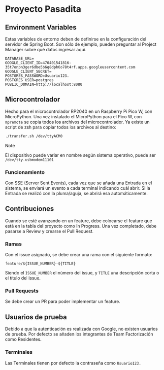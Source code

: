 # Proyecto Pasadita

## Environment Variables

Estas variables de entorno deben de definirse en la configuración del servidor de Spring Boot. Son sólo de ejemplo, pueden preguntar al Project Manager sobre qué datos ingresar aquí.

```env
DATABASE_URL=
GOOGLE_CLIENT_ID=470401541816-35t7onpn3ger6dbe5b6q8dph6o78t4rf.apps.googleusercontent.com
GOOGLE_CLIENT_SECRET=
POSTGRES_PASSWORD=Usuario123.
POSTGRES_USER=postgres
PUBLIC_DOMAIN=http://localhost:8080
```

## Microcontrolador

Hecho para el microcontrolador RP2040 en un Raspberry Pi Pico W, con MicroPython. Una vez instalado el MicroPython para el Pico W, con `mpremote` se copia todos los archivos del microcontrolador. Ya existe un script de zsh para copiar todos los archivos al destino:

```sh
./transfer.sh /dev/ttyACM0
```

> [!NOTE]
> El dispositivo puede variar en nombre según sistema operativo, puede ser `/dev/tty.usbmodem11101`

### Funcionamiento

Con SSE (Server Sent Events), cada vez que se añada una Entrada en el sistema, se enviará un evento a cada terminal indicando cuál abrir. Si la Entrada se realizó con la pluma/aguja, se abrirá esa automáticamente.

## Contribuciones

Cuando se esté avanzando en un feature, debe colocarse el feature que está en la tabla del proyecto como In Progress. Una vez completado, debe pasarse a Review y crearse el Pull Request.

### Ramas
Con el issue asignado, se debe crear una rama con el siguiente formato:

```
feature/${ISSUE_NUMBER}-${TITLE}
```

Siendo el `ISSUE_NUMBER` el número del issue, y `TITLE` una descripción corta o el título del issue.


### Pull Requests

Se debe crear un PR para poder implementar un feature.

## Usuarios de prueba

Debido a que la autenticación es realizada con Google, no existen usuarios de prueba. Por defecto se añaden los integrantes de Team Factorización como Residentes.

### Terminales

Las Terminales tienen por defecto la contraseña como `Usuario123.`
